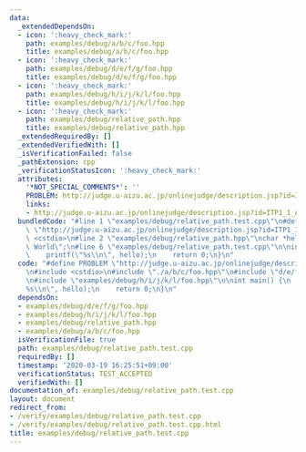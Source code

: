 ```yaml
---
data:
  _extendedDependsOn:
  - icon: ':heavy_check_mark:'
    path: examples/debug/a/b/c/foo.hpp
    title: examples/debug/a/b/c/foo.hpp
  - icon: ':heavy_check_mark:'
    path: examples/debug/d/e/f/g/foo.hpp
    title: examples/debug/d/e/f/g/foo.hpp
  - icon: ':heavy_check_mark:'
    path: examples/debug/h/i/j/k/l/foo.hpp
    title: examples/debug/h/i/j/k/l/foo.hpp
  - icon: ':heavy_check_mark:'
    path: examples/debug/relative_path.hpp
    title: examples/debug/relative_path.hpp
  _extendedRequiredBy: []
  _extendedVerifiedWith: []
  _isVerificationFailed: false
  _pathExtension: cpp
  _verificationStatusIcon: ':heavy_check_mark:'
  attributes:
    '*NOT_SPECIAL_COMMENTS*': ''
    PROBLEM: http://judge.u-aizu.ac.jp/onlinejudge/description.jsp?id=ITP1_1_A
    links:
    - http://judge.u-aizu.ac.jp/onlinejudge/description.jsp?id=ITP1_1_A
  bundledCode: "#line 1 \"examples/debug/relative_path.test.cpp\"\n#define PROBLEM\
    \ \"http://judge.u-aizu.ac.jp/onlinejudge/description.jsp?id=ITP1_1_A\"\n#include\
    \ <cstdio>\n#line 2 \"examples/debug/relative_path.hpp\"\nchar *hello = \"Hello\
    \ World\";\n#line 6 \"examples/debug/relative_path.test.cpp\"\n\nint main() {\n\
    \    printf(\"%s\\n\", hello);\n    return 0;\n}\n"
  code: "#define PROBLEM \"http://judge.u-aizu.ac.jp/onlinejudge/description.jsp?id=ITP1_1_A\"\
    \n#include <cstdio>\n#include \"./a/b/c/foo.hpp\"\n#include \"d/e/f/g/foo.hpp\"\
    \n#include \"examples/debug/h/i/j/k/l/foo.hpp\"\n\nint main() {\n    printf(\"\
    %s\\n\", hello);\n    return 0;\n}\n"
  dependsOn:
  - examples/debug/d/e/f/g/foo.hpp
  - examples/debug/h/i/j/k/l/foo.hpp
  - examples/debug/relative_path.hpp
  - examples/debug/a/b/c/foo.hpp
  isVerificationFile: true
  path: examples/debug/relative_path.test.cpp
  requiredBy: []
  timestamp: '2020-03-19 16:25:51+09:00'
  verificationStatus: TEST_ACCEPTED
  verifiedWith: []
documentation_of: examples/debug/relative_path.test.cpp
layout: document
redirect_from:
- /verify/examples/debug/relative_path.test.cpp
- /verify/examples/debug/relative_path.test.cpp.html
title: examples/debug/relative_path.test.cpp
---
```

